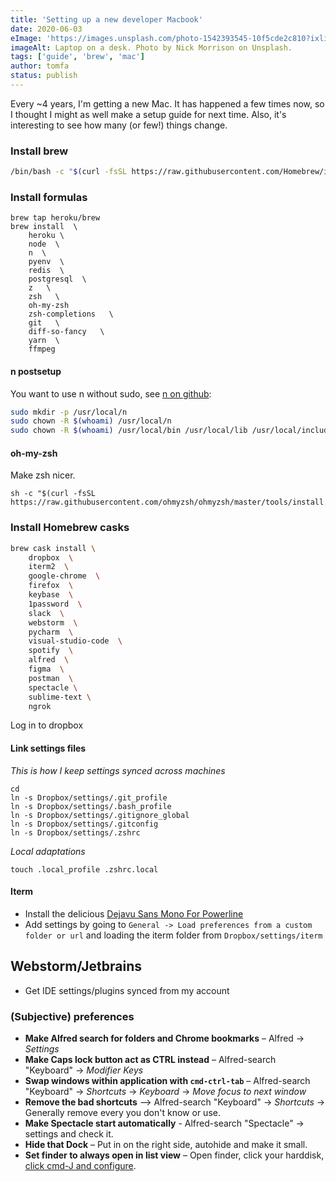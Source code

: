 ```yaml
---
title: 'Setting up a new developer Macbook'
date: 2020-06-03
eImage: 'https://images.unsplash.com/photo-1542393545-10f5cde2c810?ixlib=rb-1.2.1&ixid=eyJhcHBfaWQiOjEyMDd9&auto=format&fit=crop&w=1001&q=80'
imageAlt: Laptop on a desk. Photo by Nick Morrison on Unsplash.
tags: ['guide', 'brew', 'mac']
author: tomfa
status: publish
---
```


Every ~4 years, I'm getting a new Mac. It has happened a few times now, so I thought I might as well make a setup guide for next time.
Also, it's interesting to see how many (or few!) things change.

### Install brew

```sh
/bin/bash -c "$(curl -fsSL https://raw.githubusercontent.com/Homebrew/install/master/install.sh)"
```

### Install formulas

```
brew tap heroku/brew
brew install  \
    heroku \
    node  \
    n  \
    pyenv  \
    redis  \
    postgresql  \
    z   \
    zsh   \
    oh-my-zsh
    zsh-completions   \
    git   \
    diff-so-fancy   \
    yarn  \
    ffmpeg
```

#### n postsetup

You want to use n without sudo, see [n on github](https://github.com/tj/n):

```sh
sudo mkdir -p /usr/local/n
sudo chown -R $(whoami) /usr/local/n
sudo chown -R $(whoami) /usr/local/bin /usr/local/lib /usr/local/include /usr/local/share
```

#### oh-my-zsh

Make zsh nicer.

```
sh -c "$(curl -fsSL https://raw.githubusercontent.com/ohmyzsh/ohmyzsh/master/tools/install.sh)"
```

### Install Homebrew casks

```sh
brew cask install \
    dropbox  \
    iterm2  \
    google-chrome  \
    firefox  \
    keybase  \
    1password  \
    slack  \
    webstorm  \
    pycharm  \
    visual-studio-code  \
    spotify  \
    alfred  \
    figma  \
    postman  \
    spectacle \
    sublime-text \
    ngrok
```

Log in to dropbox

#### Link settings files

_This is how I keep settings synced across machines_

```
cd
ln -s Dropbox/settings/.git_profile
ln -s Dropbox/settings/.bash_profile
ln -s Dropbox/settings/.gitignore_global
ln -s Dropbox/settings/.gitconfig
ln -s Dropbox/settings/.zshrc
```

_Local adaptations_

```
touch .local_profile .zshrc.local
```

#### Iterm

- Install the delicious [Dejavu Sans Mono For Powerline](https://github.com/powerline/fonts/tree/master/DejaVuSansMono)
- Add settings by going to `General -> Load preferences from a custom folder or url` and loading the iterm folder from `Dropbox/settings/iterm`

## Webstorm/Jetbrains

- Get IDE settings/plugins synced from my account

### (Subjective) preferences

- **Make Alfred search for folders and Chrome bookmarks** – Alfred -> _Settings_
- **Make Caps lock button act as CTRL instead** – Alfred-search "Keyboard" -> _Modifier Keys_
- **Swap windows within application with `cmd-ctrl-tab`** – Alfred-search "Keyboard" -> _Shortcuts_ -> _Keyboard_ -> _Move focus to next window_
- **Remove the bad shortcuts** –> Alfred-search "Keyboard" -> _Shortcuts_ -> Generally remove every you don't know or use.
- **Make Spectacle start automatically** - Alfred-search "Spectacle" -> settings and check it.
- **Hide that Dock** – Put in on the right side, autohide and make it small.
- **Set finder to always open in list view** – Open finder, click your harddisk, [click cmd-J and configure](https://apple.stackexchange.com/questions/284467/how-to-set-finder-to-always-use-list-view).
